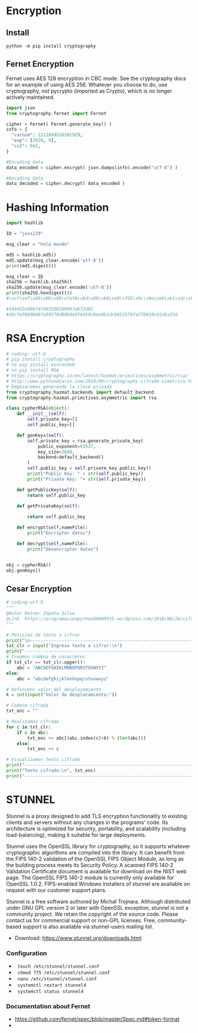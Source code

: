 # Encryption

## Install

```
python -m pip install cryptography
```

## Fernet Encryption

Fernet uses AES 128 encryption in CBC mode. See the cryptography docs for an example of using AES 256. Whatever you choose to do, use cryptography, not pycrypto (imported as Crypto), which is no longer actively maintained.

```python
import json
from cryptography.fernet import Fernet

cipher = Fernet( Fernet.generate_key() )
info = {
  "carnum": 2211849528391929,
  "exp": [2020, 9],
  "cv2": 842,
}

#Encoding data
data_encoded = cipher.encrypt( json.dumps(info).encode("utf-8") )

#Decoding data
data_decoded = cipher.decrypt( data_encoded )
```

# Hashing Information

```python
import hashlib

ID = "joss229"

msg_clear = "hola mundo"

md5 = hashlib.md5()
md5.update(msg_clear.encode('utf-8'))
print(md5.digest())

msg_clear = ID
sha256 = hashlib.sha256()
sha256.update(msg_clear.encode('utf-8'))
print(sha256.hexdigest())
#\xcf\xef\x88\x0b\x08\xfaYW\x8d\x80\xb0\xe0\xf6E\x0c\x0e\xe0\xb1\xdc\xb6SWg\xa2\xfb\x81\x0c\xd1\xd6\xa3

#104dd2dd06747463200199967ab72d81
#26cfef880b08fa59578d80b0e0f6450c0ee0b1dcb6535767a2fb810cd1d6a33d
```

# RSA Encryption

```python
# coding: utf-8
# pip install cryptography
# no pip install winrandom
# no pip install RSA
# https://cryptography.io/en/latest/hazmat/primitives/asymmetric/rsa/
# http://www.pythondiario.com/2018/09/cryptography-cifrado-simetrico.html
# Empezaremos generando la clave privada
from cryptography.hazmat.backends import default_backend
from cryptography.hazmat.primitives.asymmetric import rsa

class cypherRSA(object):
    def __init__(self):
        self.private_key=[]
        self.public_key=[]

    def genKeys(self):
        self.private_key = rsa.generate_private_key(
            public_exponent=65537,
            key_size=2048,
            backend=default_backend()
        )
        self.public_key = self.private_key.public_key()
        print("Public Key: " + str(self.public_key))
        print("Private Key: "+ str(self.private_key))

    def getPublicKey(self):
        return self.public_key

    def getPrivateKey(self):
        
        return self.public_key

    def encrypt(self,nameFile):
        print("Encriptar datos")

    def decrypt(self,nameFile):
        print("Desencriptar datos")


obj = cypherRSA()
obj.genKeys()
```

## Cesar Encryption

```python
# coding:utf-8
"""
@Autor Deiner Zapata Silva
@Link  https://programacionpython80889555.wordpress.com/2018/06/28/cifrado-cesar-en-python-ejercicio-basico/
"""

# Peticion de texto a cifrar
print("\n-----------------------------------------------------------------------------------------------------------")
txt_clr = input("Ingrese texto a cifrar:\n")
print("-----------------------------------------------------------------------------------------------------------")
# Creamos cadena de caracteres
if txt_clr == txt_clr.upper():
    abc = "ABCDEFGHIKLMNÑOPQRSTUVWXYZ"
else:
    abc = "abcdefghijklmnñopqrstuvwxyz"

# Definimos valor del desplazamiento
k = int(input("Valor de desplazamiento:"))

# Cadena cifrada
txt_enc = ""

# Realizamos cifrado
for c in txt_clr:
    if c in abc:
        txt_enc += abc[(abc.index(c)+k) % (len(abc))]
    else:
        txt_enc += c

# Visualizamos texto cifrado
print("-----------------------------------------------------------------------------------------------------------")
print("Texto cifrado:\n", txt_enc)
print("-----------------------------------------------------------------------------------------------------------")

```

# STUNNEL

Stunnel is a proxy designed to add TLS encryption functionality to existing clients and servers without any changes in the programs' code. Its architecture is optimized for security, portability, and scalability (including load-balancing), making it suitable for large deployments.

Stunnel uses the OpenSSL library for cryptography, so it supports whatever cryptographic algorithms are compiled into the library. It can benefit from the FIPS 140-2 validation of the OpenSSL FIPS Object Module, as long as the building process meets its Security Policy. A scanned FIPS 140-2 Validation Certificate document is available for download on the NIST web page. The OpenSSL FIPS 140-2 module is currently only available for OpenSSL 1.0.2. FIPS-enabled Windows installers of stunnel are available on request with our customer support plans.

Stunnel is a free software authored by Michał Trojnara. Although distributed under GNU GPL version 2 or later with OpenSSL exception, stunnel is not a community project. We retain the copyright of the source code. Please contact us for commercial support or non-GPL licenses. Free, community-based support is also available via stunnel-users mailing list.

* Download: https://www.stunnel.org/downloads.html 

### Configuration


- ``` touch /etc/stunnel/stunnel.conf``` 
- ``` chmod 775 /etc/stunnel/stunnel.conf``` 
- ``` nano /etc/stunnel/stunnel.conf``` 
- ``` systemctl restart stunnel4``` 
- ``` systemctl status stunnel4``` 


### Documentation about Fernet
- https://github.com/fernet/spec/blob/master/Spec.md#token-format
- 

